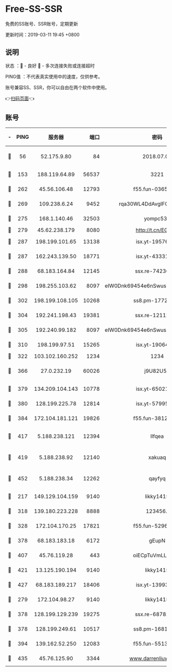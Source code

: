 # Free-SS-SSR

免费的SS账号、SSR账号，定期更新

更新时间：2019-03-11 19:45 +0800

## 说明

状态     ：🙂 - 良好 🙁 - 多次连接失败或连接超时

PING值   ：不代表真实使用中的速度，仅供参考。

账号兼容SS、SSR，你可以自由在两个软件中使用。

👉[扫码页面](https://liesauer.github.io/Free-SS-SSR/)👈

## 账号

|-|PING|服务器|端口|密码|加密方式|区域|
|:----:|:----:|:-----:|-----:|:----:|:----:|:----:|
|🙂|56|52.175.9.80|84|2018.07.07|chacha20-ietf-poly1305|HK|
|🙂|153|188.119.64.89|56537|3221|aes-256-cfb|RU|
|🙂|262|45.56.106.48|12793|f55.fun-03657766|aes-256-cfb|US|
|🙂|269|109.238.6.24|9452|rqa30WL4DdAvgIFG6Fs3znzTa|aes-256-cfb|FR|
|🙂|275|168.1.140.46|32503|yompc535|aes-256-cfb|AU|
|🙂|279|45.62.238.179|8080|http://t.cn/EGJIyrl|rc4-md5|CA|
|🙂|287|198.199.101.65|13138|isx.yt-19576277|aes-256-cfb|US|
|🙂|287|162.243.139.50|18771|isx.yt-43331560|aes-256-cfb|US|
|🙂|288|68.183.164.84|12145|ssx.re-74236055|aes-256-cfb|US|
|🙂|298|198.255.103.62|8097|eIW0Dnk69454e6nSwuspv9DmS201tQ0D|aes-256-cfb|US|
|🙂|302|198.199.108.105|10268|ss8.pm-17727916|aes-256-cfb|US|
|🙂|304|192.241.198.43|19381|ssx.re-12112932|aes-256-cfb|US|
|🙂|305|192.240.99.182|8097|eIW0Dnk69454e6nSwuspv9DmS201tQ0D|aes-256-cfb|US|
|🙂|310|198.199.97.51|15265|isx.yt-19064666|aes-256-cfb|US|
|🙂|322|103.102.160.252|1234|1234|rc4-md5|JP|
|🙂|366|27.0.232.19|60026|j9U82U53|xchacha20-ietf-poly1305|HK|
|🙂|379|134.209.104.143|10778|isx.yt-65021068|aes-256-cfb|SG|
|🙂|380|128.199.225.78|12814|isx.yt-57995184|aes-256-cfb|SG|
|🙂|384|172.104.181.121|19826|f55.fun-38127020|aes-256-cfb|SG|
|🙂|417|5.188.238.121|12394|llfqea|chacha20-ietf-poly1305|BR|
|🙂|419|5.188.238.92|12140|xakuaq|chacha20-ietf-poly1305|BR|
|🙂|452|5.188.238.34|12262|qayfyq|chacha20-ietf-poly1305|BR|
|🙂|217|149.129.104.159|9140|likky1415|aes-256-cfb|HK|
|🙂|318|139.180.223.228|8888|123456..|aes-256-cfb|JP|
|🙂|328|172.104.170.25|17821|f55.fun-52969616|aes-256-cfb|SG|
|🙂|378|68.183.183.18|6172|gEupN|aes-256-cfb|SG|
|🙂|407|45.76.119.28|443|oiECpTuVmLLxk4Ts|aes-256-cfb|AU|
|🙂|421|13.125.190.194|9140|likky1415|aes-256-cfb|KR|
|🙂|427|68.183.189.217|18406|isx.yt-13993999|aes-256-cfb|SG|
|🙁|279|172.104.98.27|9140|likky1415|aes-256-cfb|JP|
|🙁|378|128.199.129.239|19275|ssx.re-68782281|aes-256-cfb|SG|
|🙁|378|128.199.249.61|10517|ss8.pm-16814764|aes-256-cfb|SG|
|🙁|394|139.162.52.250|12083|f55.fun-55135425|aes-256-cfb|SG|
|🙁|435|45.76.125.90|3344|www.darrenliuwei.com|aes-256-cfb|AU|
